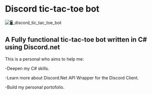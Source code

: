 #  Discord tic-tac-toe bot
![🖥️_discord_tic_tac_toe_bot](https://user-images.githubusercontent.com/93036916/191358735-86469af9-ee46-4556-b9b7-27074c5769a2.png)

## A **Fully** functional tic-tac-toe bot written in C# using Discord.net

This is a personal who aims to help me:

-Deepen my C# skills.

-Learn more about Discord.Net API Wrapper for the Discord Client.

-Build my personal portofolio.

